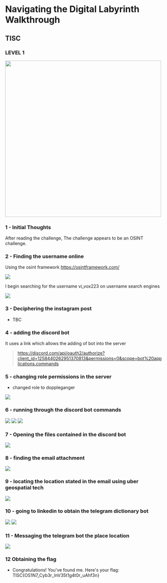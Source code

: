 
# Navigating the Digital Labyrinth Walkthrough
## TISC

### LEVEL 1
<img src=https://github.com/Solaireis/Comps-Writeups/blob/main/TISC-2024/Level_1/images/Level_1_desc.png width=500px height=500px>

### 1 - Initial Thoughts
After reading the challenge,
The challenge appears to be an OSINT challenge.

### 2 - Finding the username online
Using the osint framework
https://osintframework.com/

<img src=https://github.com/Solaireis/Comps-Writeups/blob/main/TISC-2024/Level_1/images/osint_framework.png >

I begin searching for the username vi_vox223 on username search engines



<img src=https://github.com/Solaireis/Comps-Writeups/blob/main/TISC-2024/Level_1/images/search.jpeg >

### 3 - Deciphering the instagram post

- TBC

### 4 - adding the discord bot
It uses a link which allows the adding of bot into the server
>  https://discord.com/api/oauth2/authorize?client_id=1258440262951370813&permissions=0&scope=bot%20applications.commands

### 5 - changing role permissions in the server

- changed role to doppleganger
<img src=https://github.com/Solaireis/Comps-Writeups/blob/main/TISC-2024/Level_1/images/role.png >

### 6 - running through the discord bot commands

<img src=https://github.com/Solaireis/Comps-Writeups/blob/main/TISC-2024/Level_1/images/read.png >

<img src=https://github.com/Solaireis/Comps-Writeups/blob/main/TISC-2024/Level_1/images/list.png >


<img src=https://github.com/Solaireis/Comps-Writeups/blob/main/TISC-2024/Level_1/images/username.png >

### 7 - Opening the files contained in the discord bot

<img src=https://github.com/Solaireis/Comps-Writeups/blob/main/TISC-2024/Level_1/images/email.png >


### 8 - finding the email attachment

<img src=https://github.com/Solaireis/Comps-Writeups/blob/main/TISC-2024/Level_1/images/mail.png >

### 9 - locating the location stated in the email using uber geospatial tech

<img src=https://github.com/Solaireis/Comps-Writeups/blob/main/TISC-2024/Level_1/images/uber.png >


### 10 - going to linkedin to obtain the telegram dictionary bot

<img src=https://github.com/Solaireis/Comps-Writeups/blob/main/TISC-2024/Level_1/images/book.png>

<img src=https://github.com/Solaireis/Comps-Writeups/blob/main/TISC-2024/Level_1/images/botlink.png >

### 11 - Messaging the telegram bot the place location

 <img src=https://github.com/Solaireis/Comps-Writeups/blob/main/TISC-2024/Level_1/images/telegram_bot.jpg >


### 12 Obtaining the flag 

- Congratulations! You've found me. Here's your flag: TISC{OS1N7_Cyb3r_InV35t1g4t0r_uAhf3n}
